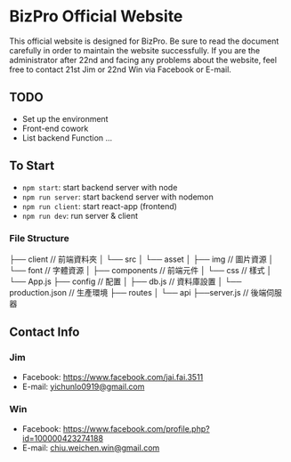 # BizPro Official Website

This official website is designed for BizPro. Be sure to read the document carefully in order to maintain the website successfully. If you are the administrator after 22nd and facing any problems about the website, feel free to contact 21st Jim or 22nd Win via Facebook or E-mail.

## TODO

- Set up the environment
- Front-end cowork
- List backend Function
  ...

## To Start

- `npm start`: start backend server with node
- `npm run server`: start backend server with nodemon
- `npm run client`: start react-app (frontend)
- `npm run dev`: run server & client

### File Structure

├── client                   // 前端資料夾
│   └── src
│       └── asset
│           ├── img          // 圖片資源
│           └── font         // 字體資源
│       ├── components       // 前端元件
│       └── css              // 樣式
│   └── App.js
├── config                   // 配置
│   ├── db.js                // 資料庫設置
│   └── production.json      // 生產環境
├── routes
│   └── api
├──server.js                 // 後端伺服器

## Contact Info

### Jim

- Facebook: https://www.facebook.com/jai.fai.3511
- E-mail: yichunlo0919@gmail.com

### Win

- Facebook: https://www.facebook.com/profile.php?id=100000423274188
- E-mail: chiu.weichen.win@gmail.com
